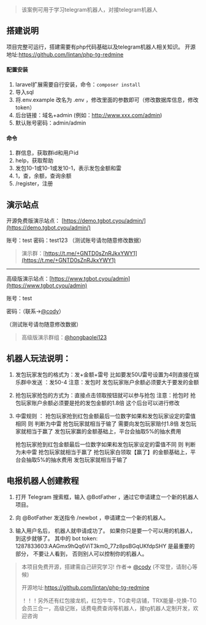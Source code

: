 >该案例可用于学习telegram机器人，对接telegram机器人


## 搭建说明

项目完整可运行，搭建需要有php代码基础以及telegram机器人相关知识。
开源地址:https://github.com/lintan/php-tg-redmine



#### 配置安装

1. laravel扩展需要自行安装，命令：`composer install`
2. 导入sql
3. 将.env.example 改名为 .env ，修改里面的参数即可（修改数据库信息，修改token）
4. 后台链接：域名+admin   (例如：http://www.xxx.com/admin)
5. 默认账号密码：admin/admin

#### 命令
1. 群信息，获取群id和用户id
2. help，获取帮助
3. 发包10-1或10-1或发10-1，表示发包金额和雷
4. 1，查，余额，查询余额
5. /register，注册



## 演示站点


开源免费版演示站点： [https://demo.tgbot.cyou/admin/](https://demo.tgbot.cyou/admin/)

账号：test   密码：test123
（测试账号请勿随意修改数据）
>演示群：[https://t.me/+GNTD0sZnRJkxYWY1](https://t.me/+GNTD0sZnRJkxYWY1)

--------------------------------------------------------------------------------------

高级版演示站点：[https://www.tgbot.cyou/admin](https://www.tgbot.cyou/admin)

账号：test 

密码：（联系->[@cody](https://t.me/cody0512)）

（测试账号请勿随意修改数据）

>高级版演示群组：[@hongbaolei123](https://t.me/hongbaolei123)




## 机器人玩法说明：

1. 发包玩家发包的格式为：发+金额+雷号 
      比如要发50U雷号设置为4则直接在娱乐群中发送 ：发50-4 
      注意：发包时 发包玩家账户余额必须要大于要发的金额
      
2. 抢包玩家抢包的方式为：直接点击领取按钮就可以参与抢包
  注意：抢包时 抢包玩家账户余额必须要是抢的发包金额的1.8倍 这个后台可以进行修改
  
3. 中雷规则 ： 
    抢包玩家抢到红包金额最后一位数字如果和发包玩家设定的雷值相同 则 判断为中雷 
    抢包玩家就相当于输了 需要向发包玩家赔付1.8倍 
    发包玩家就相当于赢了 发包玩家赢的金额基础上，平台会抽取5%的抽水费用 
    
    抢包玩家抢到红包金额最后一位数字如果和发包玩家设定的雷值不同 则 判断为未中雷
    抢包玩家就相当于赢了 抢包玩家白领取【赢了】的金额基础上，平台会抽取5%的抽水费用
    发包玩家就相当于输了  


## 电报机器人创建教程

1. 打开 Telegram 搜索框，输入 @BotFather ，通过它申请建立一个新的机器人项目。

2. 向 @BotFather 发送指令 /newbot ，申请建立一个新的机器人。

3. 输入用户名后， 机器人就申请成功了。 如果你只是要一个可以用的机器人， 到这步就够了。 其中的 bot token: 1287833603:AAGmx9hQq6ViT3km0_77z8psBGqUKfdpSHY 是最重要的部分， 不要让人看到， 否则别人可以控制你的机器人。


>本项目免费开源，搭建需自己研究学习! 作者=> [@cody](https://t.me/cody0101) (不常登，请耐心等候)
>
>开源地址:https://github.com/lintan/php-tg-redmine
>
>！！！另外还有红包接龙机，红包牛牛，TG卖号店铺，TRX能量-兑换-TG会员三合一，高级记账，话费电费查询等机器人，接tg机器人定制开发，欢迎咨询


